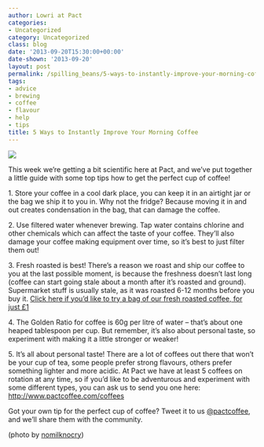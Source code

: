 ```yaml
---
author: Lowri at Pact
categories:
- Uncategorized
category: Uncategorized
class: blog
date: '2013-09-20T15:30:00+00:00'
date-shown: '2013-09-20'
layout: post
permalink: /spilling_beans/5-ways-to-instantly-improve-your-morning-coffee
tags:
- advice
- brewing
- coffee
- flavour
- help
- tips
title: 5 Ways to Instantly Improve Your Morning Coffee
---
```


![](http://media.tumblr.com/f993e2d943ee01da772d28228742fcdc/tumblr_inline_mwvc94TGWx1rx5c1j.jpg)

This week we’re getting a bit scientific here at Pact, and we’ve put together
a little guide with some top tips how to get the perfect cup of coffee!

1\. Store your coffee in a cool dark place, you can keep it in an airtight jar
or the bag we ship it to you in. Why not the fridge? Because moving it in and
out creates condensation in the bag, that can damage the coffee.

2\. Use filtered water whenever brewing. Tap water contains chlorine and other
chemicals which can affect the taste of your coffee. They’ll also damage your
coffee making equipment over time, so it’s best to just filter them out!

3\. Fresh roasted is best! There’s a reason we roast and ship our coffee to
you at the last possible moment, is because the freshness doesn’t last long
(coffee can start going stale about a month after it’s roasted and ground).
Supermarket stuff is usually stale, as it was roasted 6-12 months before you
buy it. [Click here if you’d like to try a bag of our fresh roasted coffee,
for just £1](https://www.pactcoffee.com/signup/introduce?voucher=sofresh)

4\. The Golden Ratio for coffee is 60g per litre of water – that’s about one
heaped tablespoon per cup. But remember, it’s also about personal taste, so
experiment with making it a little stronger or weaker!

5\. It’s all about personal taste! There are a lot of coffees out there that
won’t be your cup of tea, some people prefer strong flavours, others prefer
something lighter and more acidic. At Pact we have at least 5 coffees on
rotation at any time, so if you’d like to be adventurous and experiment with
some different types, you can ask us to send you one here:
<http://www.pactcoffee.com/coffees>

Got your own tip for the perfect cup of coffee? Tweet it to us
[@pactcoffee](http://www.twitter.com/pactcoffee "@pactcoffee"), and we’ll
share them with the community.

(photo by [nomilknocry](http://www.flickr.com/photos/nomilknocry/))